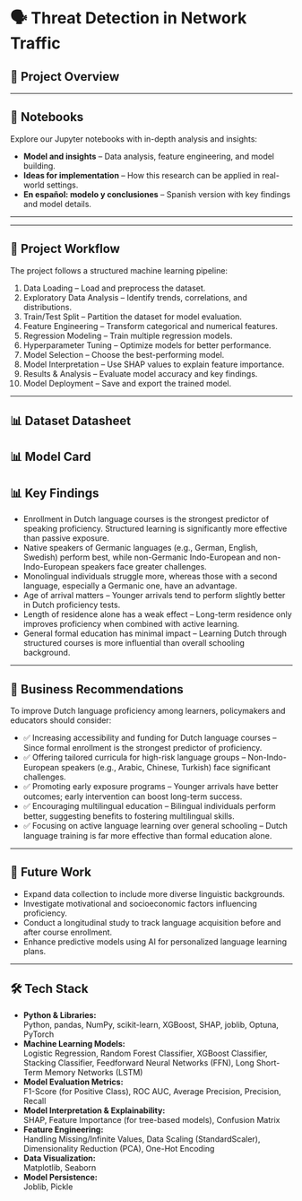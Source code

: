 # 🗣️ Threat Detection in Network Traffic

## 📌 Project Overview


---

## 📖 Notebooks
Explore our Jupyter notebooks with in-depth analysis and insights:

- **Model and insights** – Data analysis, feature engineering, and model building.
- **Ideas for implementation** – How this research can be applied in real-world settings.
- **En español: modelo y conclusiones** – Spanish version with key findings and model details.

---
  

---

## 🚀 Project Workflow
The project follows a structured machine learning pipeline:

1. Data Loading – Load and preprocess the dataset.  
2. Exploratory Data Analysis – Identify trends, correlations, and distributions.  
3. Train/Test Split – Partition the dataset for model evaluation.  
4. Feature Engineering – Transform categorical and numerical features.  
5. Regression Modeling – Train multiple regression models.  
6. Hyperparameter Tuning – Optimize models for better performance.  
7. Model Selection – Choose the best-performing model.  
8. Model Interpretation – Use SHAP values to explain feature importance.  
9. Results & Analysis – Evaluate model accuracy and key findings.  
10. Model Deployment – Save and export the trained model.  

---

## 📊 Dataset Datasheet

## 📊 Model Card

## 📊 Key Findings
- Enrollment in Dutch language courses is the strongest predictor of speaking proficiency. Structured learning is significantly more effective than passive exposure.  
- Native speakers of Germanic languages (e.g., German, English, Swedish) perform best, while non-Germanic Indo-European and non-Indo-European speakers face greater challenges.  
- Monolingual individuals struggle more, whereas those with a second language, especially a Germanic one, have an advantage.  
- Age of arrival matters – Younger arrivals tend to perform slightly better in Dutch proficiency tests.  
- Length of residence alone has a weak effect – Long-term residence only improves proficiency when combined with active learning.  
- General formal education has minimal impact – Learning Dutch through structured courses is more influential than overall schooling background.  

---

## 🎯 Business Recommendations
To improve Dutch language proficiency among learners, policymakers and educators should consider:

- ✅ Increasing accessibility and funding for Dutch language courses – Since formal enrollment is the strongest predictor of proficiency.  
- ✅ Offering tailored curricula for high-risk language groups – Non-Indo-European speakers (e.g., Arabic, Chinese, Turkish) face significant challenges.  
- ✅ Promoting early exposure programs – Younger arrivals have better outcomes; early intervention can boost long-term success.  
- ✅ Encouraging multilingual education – Bilingual individuals perform better, suggesting benefits to fostering multilingual skills.  
- ✅ Focusing on active language learning over general schooling – Dutch language training is far more effective than formal education alone.  

---

## 🔬 Future Work
- Expand data collection to include more diverse linguistic backgrounds.  
- Investigate motivational and socioeconomic factors influencing proficiency.  
- Conduct a longitudinal study to track language acquisition before and after course enrollment.  
- Enhance predictive models using AI for personalized language learning plans.  

---

## 🛠️ Tech Stack
- **Python & Libraries:**  
Python, pandas, NumPy, scikit-learn, XGBoost, SHAP, joblib, Optuna, PyTorch
- **Machine Learning Models:**  
Logistic Regression, Random Forest Classifier, XGBoost Classifier, Stacking Classifier, Feedforward Neural Networks (FFN), Long Short-Term Memory Networks (LSTM)
- **Model Evaluation Metrics:**  
F1-Score (for Positive Class), ROC AUC, Average Precision, Precision, Recall
- **Model Interpretation & Explainability:**  
SHAP, Feature Importance (for tree-based models), Confusion Matrix
- **Feature Engineering:**  
Handling Missing/Infinite Values, Data Scaling (StandardScaler), Dimensionality Reduction (PCA), One-Hot Encoding
- **Data Visualization:**  
Matplotlib, Seaborn
- **Model Persistence:**  
Joblib, Pickle



